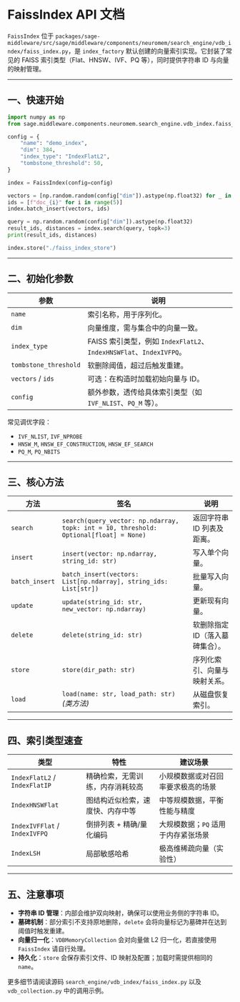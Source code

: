 # FaissIndex API 文档

`FaissIndex` 位于 `packages/sage-middleware/src/sage/middleware/components/neuromem/search_engine/vdb_index/faiss_index.py`，是 `index_factory` 默认创建的向量索引实现。它封装了常见的 FAISS 索引类型（Flat、HNSW、IVF、PQ 等），同时提供字符串 ID 与向量的映射管理。

---

## 一、快速开始

```python
import numpy as np
from sage.middleware.components.neuromem.search_engine.vdb_index.faiss_index import FaissIndex

config = {
    "name": "demo_index",
    "dim": 384,
    "index_type": "IndexFlatL2",
    "tombstone_threshold": 50,
}

index = FaissIndex(config=config)

vectors = [np.random.random(config["dim"]).astype(np.float32) for _ in range(5)]
ids = [f"doc_{i}" for i in range(5)]
index.batch_insert(vectors, ids)

query = np.random.random(config["dim"]).astype(np.float32)
result_ids, distances = index.search(query, topk=3)
print(result_ids, distances)

index.store("./faiss_index_store")
```

---

## 二、初始化参数

| 参数 | 说明 |
| --- | --- |
| `name` | 索引名称，用于序列化。|
| `dim` | 向量维度，需与集合中的向量一致。|
| `index_type` | FAISS 索引类型，例如 `IndexFlatL2`、`IndexHNSWFlat`、`IndexIVFPQ`。|
| `tombstone_threshold` | 软删除阈值，超过后触发重建。|
| `vectors` / `ids` | 可选：在构造时加载初始向量与 ID。|
| `config` | 额外参数，透传给具体索引类型（如 `IVF_NLIST`、`PQ_M` 等）。|

常见调优字段：

- `IVF_NLIST`, `IVF_NPROBE`
- `HNSW_M`, `HNSW_EF_CONSTRUCTION`, `HNSW_EF_SEARCH`
- `PQ_M`, `PQ_NBITS`

---

## 三、核心方法

| 方法 | 签名 | 说明 |
| --- | --- | --- |
| `search` | `search(query_vector: np.ndarray, topk: int = 10, threshold: Optional[float] = None)` | 返回字符串 ID 列表及距离。|
| `insert` | `insert(vector: np.ndarray, string_id: str)` | 写入单个向量。|
| `batch_insert` | `batch_insert(vectors: List[np.ndarray], string_ids: List[str])` | 批量写入向量。|
| `update` | `update(string_id: str, new_vector: np.ndarray)` | 更新现有向量。|
| `delete` | `delete(string_id: str)` | 软删除指定 ID（落入墓碑集合）。|
| `store` | `store(dir_path: str)` | 序列化索引、向量与映射关系。|
| `load` | `load(name: str, load_path: str)` *(类方法)* | 从磁盘恢复索引。|

---

## 四、索引类型速查

| 类型 | 特性 | 建议场景 |
| --- | --- | --- |
| `IndexFlatL2` / `IndexFlatIP` | 精确检索，无需训练，内存消耗较高 | 小规模数据或对召回率要求极高的场景 |
| `IndexHNSWFlat` | 图结构近似检索，速度快、内存中等 | 中等规模数据，平衡性能与精度 |
| `IndexIVFFlat` / `IndexIVFPQ` | 倒排列表 + 精确/量化编码 | 大规模数据；`PQ` 适用于内存紧张场景 |
| `IndexLSH` | 局部敏感哈希 | 极高维稀疏向量（实验性） |

---

## 五、注意事项

- **字符串 ID 管理**：内部会维护双向映射，确保可以使用业务侧的字符串 ID。
- **墓碑机制**：部分索引不支持原地删除，`delete` 会将向量标记为墓碑并在达到阈值时触发重建。
- **向量归一化**：`VDBMemoryCollection` 会对向量做 L2 归一化，若直接使用 `FaissIndex` 请自行处理。
- **持久化**：`store` 会保存索引文件、ID 映射及配置；加载时需提供相同的 `name`。

更多细节请阅读源码 `search_engine/vdb_index/faiss_index.py` 以及 `vdb_collection.py` 中的调用示例。
